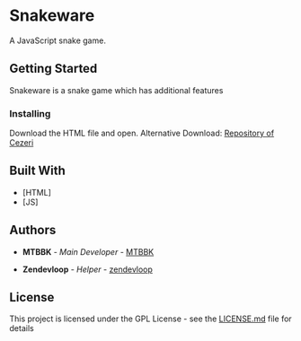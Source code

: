 # Snakeware

A JavaScript snake game.

## Getting Started
Snakeware is a snake game which has additional features


### Installing
Download the HTML file and open.
Alternative Download: [Repository of Cezeri](https://repository.cezeri.cf)

## Built With

* [HTML]
* [JS]

## Authors

* **MTBBK** - *Main Developer* - [MTBBK](https://github.com/MTBBK)

* **Zendevloop** - *Helper* - [zendevloop](https://github.com/zendevloop)

## License

This project is licensed under the GPL License - see the [LICENSE.md](LICENSE.md) file for details
